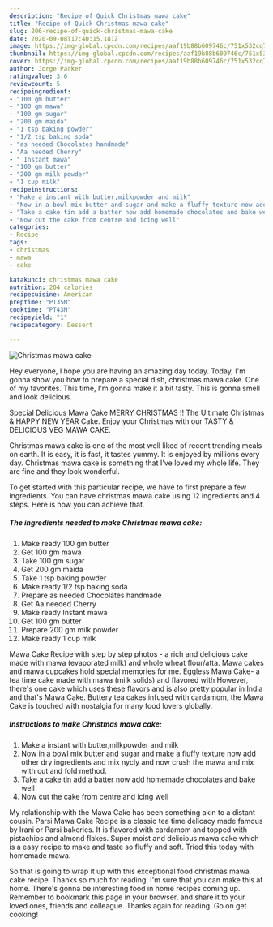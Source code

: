 ```yaml
---
description: "Recipe of Quick Christmas mawa cake"
title: "Recipe of Quick Christmas mawa cake"
slug: 206-recipe-of-quick-christmas-mawa-cake
date: 2020-09-08T17:40:15.181Z
image: https://img-global.cpcdn.com/recipes/aaf19b88b609746c/751x532cq70/christmas-mawa-cake-recipe-main-photo.jpg
thumbnail: https://img-global.cpcdn.com/recipes/aaf19b88b609746c/751x532cq70/christmas-mawa-cake-recipe-main-photo.jpg
cover: https://img-global.cpcdn.com/recipes/aaf19b88b609746c/751x532cq70/christmas-mawa-cake-recipe-main-photo.jpg
author: Jorge Parker
ratingvalue: 3.6
reviewcount: 5
recipeingredient:
- "100 gm butter"
- "100 gm mawa"
- "100 gm sugar"
- "200 gm maida"
- "1 tsp baking powder"
- "1/2 tsp baking soda"
- "as needed Chocolates handmade"
- "Aa needed Cherry"
- " Instant mawa"
- "100 gm butter"
- "200 gm milk powder"
- "1 cup milk"
recipeinstructions:
- "Make a instant with butter,milkpowder and milk"
- "Now in a bowl mix butter and sugar and make a fluffy texture now add other dry ingredients and mix nycly and now crush the mawa and mix with cut and fold method."
- "Take a cake tin add a batter now add homemade chocolates and bake well"
- "Now cut the cake from centre and icing well"
categories:
- Recipe
tags:
- christmas
- mawa
- cake

katakunci: christmas mawa cake 
nutrition: 204 calories
recipecuisine: American
preptime: "PT35M"
cooktime: "PT43M"
recipeyield: "1"
recipecategory: Dessert

---
```



![Christmas mawa cake](https://img-global.cpcdn.com/recipes/aaf19b88b609746c/751x532cq70/christmas-mawa-cake-recipe-main-photo.jpg)

Hey everyone, I hope you are having an amazing day today. Today, I'm gonna show you how to prepare a special dish, christmas mawa cake. One of my favorites. This time, I'm gonna make it a bit tasty. This is gonna smell and look delicious.

Special Delicious Mawa Cake MERRY CHRISTMAS !! The Ultimate Christmas &amp; HAPPY NEW YEAR Cake. Enjoy your Christmas with our TASTY &amp; DELICIOUS VEG MAWA CAKE.

Christmas mawa cake is one of the most well liked of recent trending meals on earth. It is easy, it is fast, it tastes yummy. It is enjoyed by millions every day. Christmas mawa cake is something that I've loved my whole life. They are fine and they look wonderful.


To get started with this particular recipe, we have to first prepare a few ingredients. You can have christmas mawa cake using 12 ingredients and 4 steps. Here is how you can achieve that.

<!--inarticleads1-->

##### The ingredients needed to make Christmas mawa cake:

1. Make ready 100 gm butter
1. Get 100 gm mawa
1. Take 100 gm sugar
1. Get 200 gm maida
1. Take 1 tsp baking powder
1. Make ready 1/2 tsp baking soda
1. Prepare as needed Chocolates handmade
1. Get Aa needed Cherry
1. Make ready  Instant mawa
1. Get 100 gm butter
1. Prepare 200 gm milk powder
1. Make ready 1 cup milk


Mawa Cake Recipe with step by step photos - a rich and delicious cake made with mawa (evaporated milk) and whole wheat flour/atta. Mawa cakes and mawa cupcakes hold special memories for me. Eggless Mawa Cake- a tea time cake made with mawa (milk solids) and flavored with However, there&#39;s one cake which uses these flavors and is also pretty popular in India and that&#39;s Mawa Cake. Buttery tea cakes infused with cardamom, the Mawa Cake is touched with nostalgia for many food lovers globally. 

<!--inarticleads2-->

##### Instructions to make Christmas mawa cake:

1. Make a instant with butter,milkpowder and milk
1. Now in a bowl mix butter and sugar and make a fluffy texture now add other dry ingredients and mix nycly and now crush the mawa and mix with cut and fold method.
1. Take a cake tin add a batter now add homemade chocolates and bake well
1. Now cut the cake from centre and icing well


My relationship with the Mawa Cake has been something akin to a distant cousin. Parsi Mawa Cake Recipe is a classic tea time delicacy made famous by Irani or Parsi bakeries. It is flavored with cardamom and topped with pistachios and almond flakes. Super moist and delicious mawa cake which is a easy recipe to make and taste so fluffy and soft. Tried this today with homemade mawa. 

So that is going to wrap it up with this exceptional food christmas mawa cake recipe. Thanks so much for reading. I'm sure that you can make this at home. There's gonna be interesting food in home recipes coming up. Remember to bookmark this page in your browser, and share it to your loved ones, friends and colleague. Thanks again for reading. Go on get cooking!
